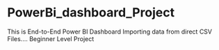 # PowerBi_dashboard_Project

This is End-to-End Power BI Dashboard
Importing data from direct CSV Files....
Beginner Level Project
